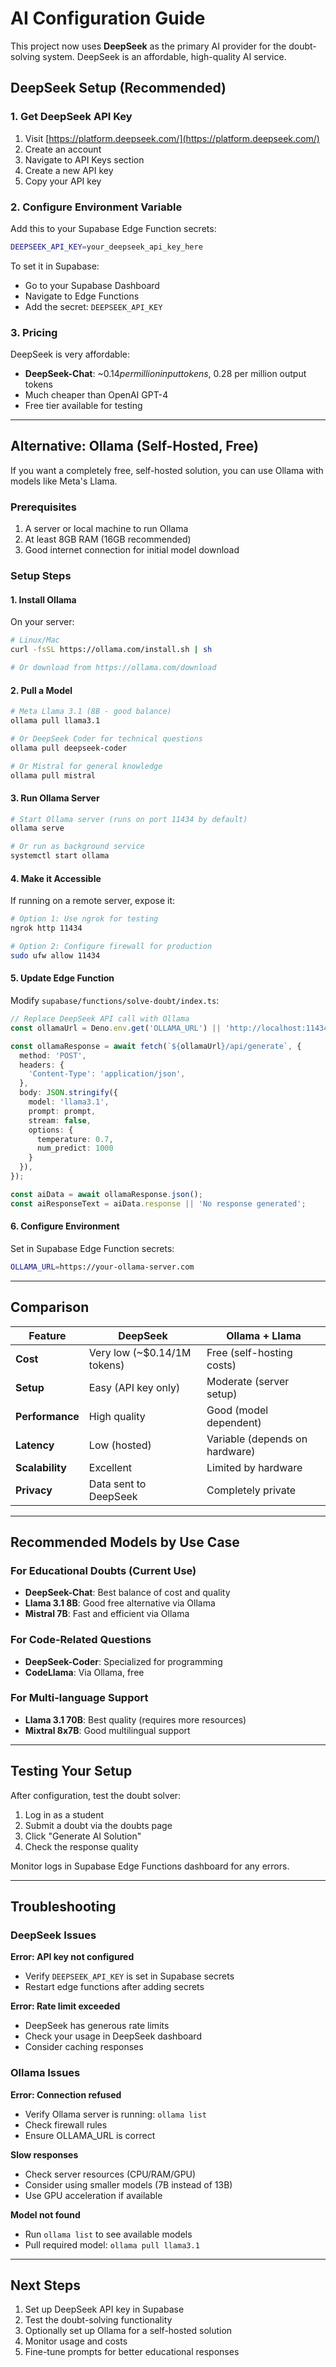 # AI Configuration Guide

This project now uses **DeepSeek** as the primary AI provider for the doubt-solving system. DeepSeek is an affordable, high-quality AI service.

## DeepSeek Setup (Recommended)

### 1. Get DeepSeek API Key

1. Visit [https://platform.deepseek.com/](https://platform.deepseek.com/)
2. Create an account
3. Navigate to API Keys section
4. Create a new API key
5. Copy your API key

### 2. Configure Environment Variable

Add this to your Supabase Edge Function secrets:

```bash
DEEPSEEK_API_KEY=your_deepseek_api_key_here
```

To set it in Supabase:
- Go to your Supabase Dashboard
- Navigate to Edge Functions
- Add the secret: `DEEPSEEK_API_KEY`

### 3. Pricing

DeepSeek is very affordable:
- **DeepSeek-Chat**: ~$0.14 per million input tokens, ~$0.28 per million output tokens
- Much cheaper than OpenAI GPT-4
- Free tier available for testing

---

## Alternative: Ollama (Self-Hosted, Free)

If you want a completely free, self-hosted solution, you can use Ollama with models like Meta's Llama.

### Prerequisites

1. A server or local machine to run Ollama
2. At least 8GB RAM (16GB recommended)
3. Good internet connection for initial model download

### Setup Steps

#### 1. Install Ollama

On your server:

```bash
# Linux/Mac
curl -fsSL https://ollama.com/install.sh | sh

# Or download from https://ollama.com/download
```

#### 2. Pull a Model

```bash
# Meta Llama 3.1 (8B - good balance)
ollama pull llama3.1

# Or DeepSeek Coder for technical questions
ollama pull deepseek-coder

# Or Mistral for general knowledge
ollama pull mistral
```

#### 3. Run Ollama Server

```bash
# Start Ollama server (runs on port 11434 by default)
ollama serve

# Or run as background service
systemctl start ollama
```

#### 4. Make it Accessible

If running on a remote server, expose it:

```bash
# Option 1: Use ngrok for testing
ngrok http 11434

# Option 2: Configure firewall for production
sudo ufw allow 11434
```

#### 5. Update Edge Function

Modify `supabase/functions/solve-doubt/index.ts`:

```typescript
// Replace DeepSeek API call with Ollama
const ollamaUrl = Deno.env.get('OLLAMA_URL') || 'http://localhost:11434';

const ollamaResponse = await fetch(`${ollamaUrl}/api/generate`, {
  method: 'POST',
  headers: {
    'Content-Type': 'application/json',
  },
  body: JSON.stringify({
    model: 'llama3.1',
    prompt: prompt,
    stream: false,
    options: {
      temperature: 0.7,
      num_predict: 1000
    }
  }),
});

const aiData = await ollamaResponse.json();
const aiResponseText = aiData.response || 'No response generated';
```

#### 6. Configure Environment

Set in Supabase Edge Function secrets:

```bash
OLLAMA_URL=https://your-ollama-server.com
```

---

## Comparison

| Feature | DeepSeek | Ollama + Llama |
|---------|----------|----------------|
| **Cost** | Very low (~$0.14/1M tokens) | Free (self-hosting costs) |
| **Setup** | Easy (API key only) | Moderate (server setup) |
| **Performance** | High quality | Good (model dependent) |
| **Latency** | Low (hosted) | Variable (depends on hardware) |
| **Scalability** | Excellent | Limited by hardware |
| **Privacy** | Data sent to DeepSeek | Completely private |

---

## Recommended Models by Use Case

### For Educational Doubts (Current Use)
- **DeepSeek-Chat**: Best balance of cost and quality
- **Llama 3.1 8B**: Good free alternative via Ollama
- **Mistral 7B**: Fast and efficient via Ollama

### For Code-Related Questions
- **DeepSeek-Coder**: Specialized for programming
- **CodeLlama**: Via Ollama, free

### For Multi-language Support
- **Llama 3.1 70B**: Best quality (requires more resources)
- **Mixtral 8x7B**: Good multilingual support

---

## Testing Your Setup

After configuration, test the doubt solver:

1. Log in as a student
2. Submit a doubt via the doubts page
3. Click "Generate AI Solution"
4. Check the response quality

Monitor logs in Supabase Edge Functions dashboard for any errors.

---

## Troubleshooting

### DeepSeek Issues

**Error: API key not configured**
- Verify `DEEPSEEK_API_KEY` is set in Supabase secrets
- Restart edge functions after adding secrets

**Error: Rate limit exceeded**
- DeepSeek has generous rate limits
- Check your usage in DeepSeek dashboard
- Consider caching responses

### Ollama Issues

**Error: Connection refused**
- Verify Ollama server is running: `ollama list`
- Check firewall rules
- Ensure OLLAMA_URL is correct

**Slow responses**
- Check server resources (CPU/RAM/GPU)
- Consider using smaller models (7B instead of 13B)
- Use GPU acceleration if available

**Model not found**
- Run `ollama list` to see available models
- Pull required model: `ollama pull llama3.1`

---

## Next Steps

1. Set up DeepSeek API key in Supabase
2. Test the doubt-solving functionality
3. Optionally set up Ollama for a self-hosted solution
4. Monitor usage and costs
5. Fine-tune prompts for better educational responses

